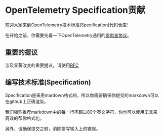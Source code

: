 # OpenTelemetry Specification贡献

欢迎大家来到OpenTelemetry技术标准(Specification)代码仓库!

在开始之前，你需要先看一下OpenTelemetry通用的[贡献者协议](../CONTRIBUTING.md)。


## 重要的提议

涉及显著改变的重要提议，请使用[RFC](https://github.com/open-telemetry/rfcs)

## 编写技术标准(Specification)

Specification是采用mardown格式的，所以你需要确保你提交的markdown可以在github上正确渲染。

我们强烈推荐markdown中的每一行不超过80个英文字符，你也可以使用工具来高效的帮你格式化。

另外，请确保提交之前，消除拼写输入上的错误。

